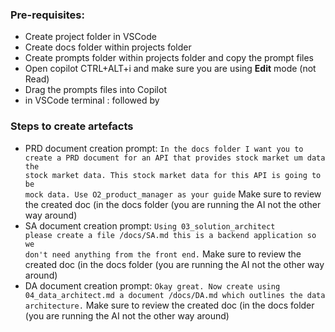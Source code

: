 ### Pre-requisites:
- Create project folder in VSCode
- Create docs folder within projects folder
- Create prompts folder within projects folder and copy the prompt files
- Open copilot CTRL+ALT+i and make sure you are using <b>Edit</b> mode (not Read)
- Drag the prompts files into Copilot
- in VSCode terminal : <uv init> followed by <uv add SQLModel>

### Steps to create artefacts

- PRD document creation prompt:
<code>In the docs folder I want you to create a PRD document for an API that provides stock market um data the stock market
data.  This stock market data for this API is going to be mock data. Use O2_product_manager as your guide</code>
Make sure to review the created doc (in the docs folder (you are running the AI not the other way around)
- SA document creation prompt:
<code>Using 03_solution_architect please create a file /docs/SA.md this is a backend application so we don't need anything
from the front end.</code>
Make sure to review the created doc (in the docs folder (you are running the AI not the other way around)
- DA document creation prompt:
<code>Okay great. Now create using 04_data_architect.md a document /docs/DA.md which outlines the data architecture.</code>
Make sure to review the created doc (in the docs folder (you are running the AI not the other way around)
